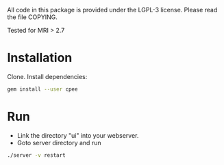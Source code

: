 All code in this package is provided under the LGPL-3 license.
Please read the file COPYING.

Tested for MRI > 2.7

# Installation

Clone. Install dependencies:

```bash
gem install --user cpee
```

# Run

* Link the directory "ui" into your webserver.
* Goto server directory and run

```bash
./server -v restart
```

